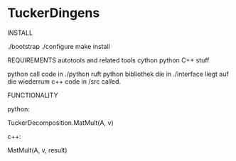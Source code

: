 # TuckerDingens

INSTALL

./bootstrap
./configure
make install

REQUIREMENTS
autotools and related tools
cython
python
C++ stuff

python call code in ./python ruft python bibliothek die in ./interface liegt auf die wiederrum c++ code in /src called.

FUNCTIONALITY

python:

TuckerDecomposition.MatMult(A, v)

c++:

MatMult(A, v, result)

